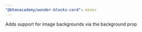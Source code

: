 ```yaml
---
"@khanacademy/wonder-blocks-card": minor
---
```


Adds support for image backgrounds via the background prop
